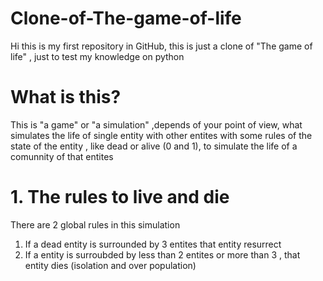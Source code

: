 # Clone-of-The-game-of-life

Hi this is my first repository in GitHub, this is just a clone of "The game of life" , just to test my knowledge 
on python 

# What is this?
This is "a game" or "a simulation" ,depends of your point of view, what simulates the life of single entity with other entites
with some rules of the state of the entity , like dead or alive (0 and 1), to simulate the life of a comunnity of that entites

# 1. The rules to live and die

There are 2 global rules in this simulation

1. If a dead entity is surrounded by  3 entites that entity resurrect
2. If a entity is surroubded by less than 2 entites or more than 3 , that entity dies (isolation and over population)
